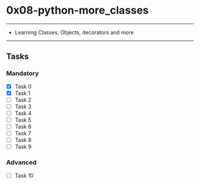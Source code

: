 # 0x08-python-more_classes

---
* Learning Classes, Objects, decorators and more
---

## Tasks
### Mandatory
- [x] Task 0
- [x] Task 1
- [ ] Task 2
- [ ] Task 3
- [ ] Task 4
- [ ] Task 5
- [ ] Task 6
- [ ] Task 7
- [ ] Task 8
- [ ] Task 9

### Advanced
- [ ] Task 10

